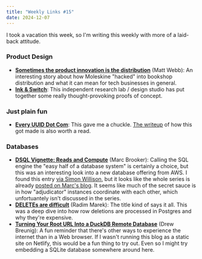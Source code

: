 ```yaml
---
title: "Weekly Links #15"
date: 2024-12-07
---
```


I took a vacation this week, so I'm writing this weekly with more of a laid-back attitude.

### Product Design
- [**Sometimes the product innovation is the
  distribution**](https://interconnected.org/home/2024/09/27/distribution) (Matt Webb): An
  interesting story about how Moleskine "hacked" into bookshop distribution and what it
  can mean for tech businesses in general.
- [**Ink & Switch**](https://www.inkandswitch.com): This independent research lab / design
  studio has put together some really thought-provoking proofs of concept.
  
### Just plain fun
- [**Every UUID Dot Com**](https://everyuuid.com): This gave me a chuckle. [The
  writeup](https://eieio.games/blog/writing-down-every-uuid/) of how this got made is also
  worth a read.

### Databases
- [**DSQL Vignette: Reads and
  Compute**](https://brooker.co.za/blog/2024/12/04/inside-dsql.html) (Marc Brooker):
  Calling the SQL engine the "easy half of a database system" is certainly a choice, but
  this was an interesting look into a new database offering from AWS. I found this entry
  [via Simon
  Willison](https://simonwillison.net/2024/Dec/6/dsql-vignette-reads-and-compute/), but it
  looks like the whole series is already [posted on Marc's
  blog](https://brooker.co.za/blog/2024/12/04/inside-dsql.html). It seems like much of the
  secret sauce is in how "adjudicator" instances coordinate with each other, which
  unfortuantely isn't discussed in the series.
- [**DELETEs are difficult**](https://notso.boringsql.com/posts/deletes-are-difficult/)
  (Radim Marek): The title kind of says it all. This was a deep dive into how row
  deletions are processed in Postgres and why they're expensive.
- [**Turning Your Root URL Into a DuckDB Remote
  Database**](https://www.dbreunig.com/2024/12/01/turning-your-root-url-into-a-duckdb-remote-database.html)
  (Drew Breunig): A fun reminder that there's other ways to experience the internet than
  in a Web browser. If I wasn't running this blog as a static site on Netlify, this would
  be a fun thing to try out. Even so I might try embedding a SQLite database somewhere
  around here.
